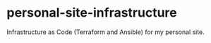 # personal-site-infrastructure
Infrastructure as Code (Terraform and Ansible) for my personal site.
